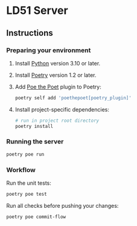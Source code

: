 # LD51 Server

## Instructions

### Preparing your environment

1. Install [Python](https://www.python.org) version 3.10 or later.
2. Install [Poetry](https://python-poetry.org) version 1.2 or later.
3. Add [Poe the Poet](https://github.com/nat-n/poethepoet) plugin to Poetry:

   ```sh
   poetry self add 'poethepoet[poetry_plugin]'
   ```

4. Install project-specific dependencies:

   ```sh
   # run in project root directory
   poetry install
   ```

### Running the server

```sh
poetry poe run
```

### Workflow

Run the unit tests:

```sh
poetry poe test
```

Run all checks before pushing your changes:

```sh
poetry poe commit-flow
```
